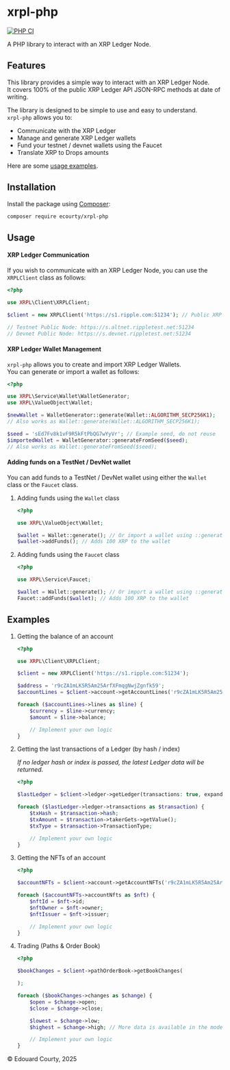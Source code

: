 # xrpl-php

[![PHP CI](https://github.com/EdouardCourty/xrpl-php/actions/workflows/php_ci.yml/badge.svg)](https://github.com/EdouardCourty/xrpl-php/actions/workflows/php_ci.yml)

A PHP library to interact with an XRP Ledger Node.

## Features

This library provides a simple way to interact with an XRP Ledger Node. <br />
It covers 100% of the public XRP Ledger API JSON-RPC methods at date of writing.

The library is designed to be simple to use and easy to understand. <br />
`xrpl-php` allows you to:

- Communicate with the XRP Ledger
- Manage and generate XRP Ledger wallets
- Fund your testnet / devnet wallets using the Faucet
- Translate XRP to Drops amounts

Here are some [usage examples](#examples).

## Installation

Install the package using [Composer](https://getcomposer.org/): <br />

```bash
composer require ecourty/xrpl-php
```

## Usage

#### XRP Ledger Communication
If you wish to communicate with an XRP Ledger Node, you can use the `XRPLClient` class as follows: <br />

```php
<?php

use XRPL\Client\XRPLClient;

$client = new XRPLClient('https://s1.ripple.com:51234'); // Public XRP Ledger Node

// Testnet Public Node: https://s.altnet.rippletest.net:51234
// Devnet Public Node: https://s.devnet.rippletest.net:51234
```

#### XRP Ledger Wallet Management
`xrpl-php` allows you to create and import XRP Ledger Wallets. <br />
You can generate or import a wallet as follows: <br />

```php
<?php

use XRPL\Service\Wallet\WalletGenerator;
use XRPL\ValueObject\Wallet;

$newWallet = WalletGenerator::generate(Wallet::ALGORITHM_SECP256K1);
// Also works as Wallet::generate(Wallet::ALGORITHM_SECP256K1);

$seed = 'sEd7Fv8k1vF9R5kFtPbQG7wYyVr'; // Example seed, do not reuse
$importedWallet = WalletGenerator::generateFromSeed($seed);
// Also works as Wallet::generateFromSeed($seed);
```

#### Adding funds on a TestNet / DevNet wallet

You can add funds to a TestNet / DevNet wallet using either the `Wallet` class or the `Faucet` class. <br />

1. Adding funds using the `Wallet` class
    ```php
    <?php
    
    use XRPL\ValueObject\Wallet;
    
    $wallet = Wallet::generate(); // Or import a wallet using ::generateFromSeed
    $wallet->addFunds(); // Adds 100 XRP to the wallet
    ```

2. Adding funds using the `Faucet` class

    ```php
    <?php
    
    use XRPL\Service\Faucet;
    
    $wallet = Wallet::generate(); // Or import a wallet using ::generateFromSeed
    Faucet::addFunds($wallet); // Adds 100 XRP to the wallet
    ```

## Examples

1. Getting the balance of an account
    ```php
    <?php
    
    use XRPL\Client\XRPLClient;
    
    $client = new XRPLClient('https://s1.ripple.com:51234');
    
    $address = 'r9cZA1mLK5R5Am25ArfXFmqgNwjZgnfk59';
    $accountLines = $client->account->getAccountLines('r9cZA1mLK5R5Am25ArfXFmqgNwjZgnfk59');
    
    foreach ($accountLines->lines as $line) {
        $currency = $line->currency;
        $amount = $line->balance;
    
        // Implement your own logic
    }
    ```

2. Getting the last transactions of a Ledger (by hash / index)

    _If no ledger hash or index is passed, the latest Ledger data will be returned._
    ```php
    <?php
    
    $lastLedger = $client->ledger->getLedger(transactions: true, expand: true);
    
    foreach ($lastLedger->ledger->transactions as $transaction) {
        $txHash = $transaction->hash;
        $txAmount = $transaction->takerGets->getValue();
        $txType = $transaction->TransactionType;
    
        // Implement your own logic
    }
    ```

3. Getting the NFTs of an account
    ```php
    <?php

    $accountNFTs = $client->account->getAccountNFTs('r9cZA1mLK5R5Am25ArfXFmqgNwjZgnfk59');
    
    foreach ($accountNFTs->accountNfts as $nft) {
        $nftId = $nft->id;
        $nftOwner = $nft->owner;
        $nftIssuer = $nft->issuer;
    
        // Implement your own logic
    }
    ```

4. Trading (Paths & Order Book)
    ```php
    <?php
    
    $bookChanges = $client->pathOrderBook->getBookChanges(
    
    );
    
    foreach ($bookChanges->changes as $change) {
        $open = $change->open;
        $close = $change->close;
    
        $lowest = $change->low;
        $highest = $change->high; // More data is available in the model
    
        // Implement your own logic
    }
    ```

&copy; Edouard Courty, 2025
